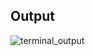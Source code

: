 ## Output

![terminal_output](https://user-images.githubusercontent.com/36617987/64169987-98fcb980-ce6c-11e9-8f7b-2fde882f9e01.png)
